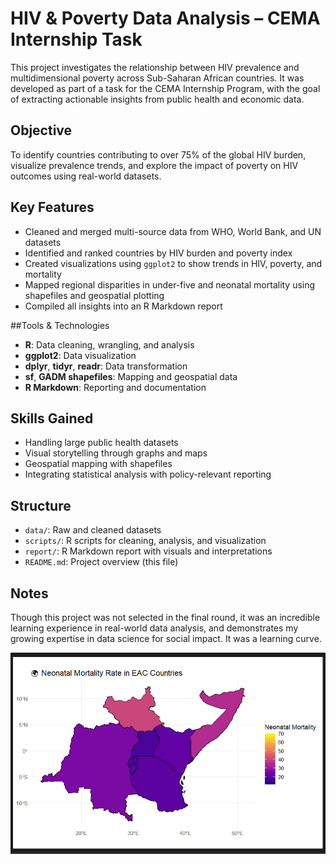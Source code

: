 # HIV & Poverty Data Analysis – CEMA Internship Task

This project investigates the relationship between HIV prevalence and multidimensional poverty across Sub-Saharan African countries. It was developed as part of a task for the CEMA Internship Program, with the goal of extracting actionable insights from public health and economic data.

## Objective
To identify countries contributing to over 75% of the global HIV burden, visualize prevalence trends, and explore the impact of poverty on HIV outcomes using real-world datasets.

## Key Features
- Cleaned and merged multi-source data from WHO, World Bank, and UN datasets
- Identified and ranked countries by HIV burden and poverty index
- Created visualizations using `ggplot2` to show trends in HIV, poverty, and mortality
- Mapped regional disparities in under-five and neonatal mortality using shapefiles and geospatial plotting
- Compiled all insights into an R Markdown report

##Tools & Technologies
- **R**: Data cleaning, wrangling, and analysis  
- **ggplot2**: Data visualization  
- **dplyr**, **tidyr**, **readr**: Data transformation  
- **sf**, **GADM shapefiles**: Mapping and geospatial data  
- **R Markdown**: Reporting and documentation

## Skills Gained
- Handling large public health datasets
- Visual storytelling through graphs and maps
- Geospatial mapping with shapefiles
- Integrating statistical analysis with policy-relevant reporting

## Structure
- `data/`: Raw and cleaned datasets  
- `scripts/`: R scripts for cleaning, analysis, and visualization  
- `report/`: R Markdown report with visuals and interpretations  
- `README.md`: Project overview (this file)

## Notes
Though this project was not selected in the final round, it was an incredible learning experience in real-world data analysis, and demonstrates my growing expertise in data science for social impact. It was a learning curve.

![chart preview](shapefile.png)


